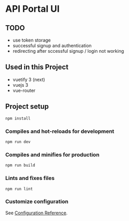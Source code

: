 # API Portal UI

## TODO

* use token storage
* successful signup and authentication
* redirecting after sccessful signup / login not working

## Used in this Project

* vuetify 3 (next)
* vuejs 3
* vue-router

## Project setup

```
npm install
```

### Compiles and hot-reloads for development

```
npm run dev
```

### Compiles and minifies for production

```
npm run build
```

### Lints and fixes files

```
npm run lint
```

### Customize configuration

See [Configuration Reference](https://vitejs.dev/config/).
